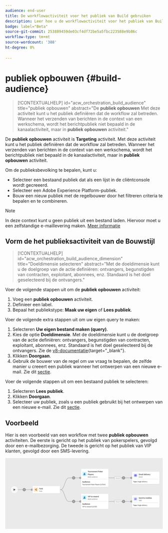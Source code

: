 ```yaml
---
audience: end-user
title: De workflowactiviteit voor het publiek van Build gebruiken
description: Leer hoe u de workflowactiviteit voor het publiek van Build gebruikt
badge: label="Beta"
source-git-commit: 253889459de03cf4df72be5a5fbc223588e9b86c
workflow-type: tm+mt
source-wordcount: '388'
ht-degree: 0%

---
```



# publiek opbouwen {#build-audience}

>[!CONTEXTUALHELP]
>id="acw_orchestration_build_audience"
>title="publiek opbouwen"
>abstract="De **publiek opbouwen** Met deze activiteit kunt u het publiek definiëren dat de workflow zal betreden. Wanneer het verzenden van berichten in de context van een werkschema, wordt het berichtpubliek niet bepaald in de kanaalactiviteit, maar in **publiek opbouwen** activiteit."


De **publiek opbouwen** activiteit is **Targeting** activiteit. Met deze activiteit kunt u het publiek definiëren dat de workflow zal betreden. Wanneer het verzenden van berichten in de context van een werkschema, wordt het berichtpubliek niet bepaald in de kanaalactiviteit, maar in **publiek opbouwen** activiteit.

Om de publieksbevolking te bepalen, kunt u:

* Selecteer een bestaand publiek dat als een lijst in de cliëntconsole wordt gecreeerd.
* Selecteer een Adobe Experience Platform-publiek.
* Bouw een nieuw publiek met de regelbouwer door het filtreren criteria te bepalen en te combineren.

>[!NOTE]
>
>In deze context kunt u geen publiek uit een bestand laden. Hiervoor moet u een zelfstandige e-maillevering maken. [Meer informatie](../../audience/about-audiences.md)

<!--
The **Build audience** activity can be placed at the beginning of the workflow or after any other activity. Any activity can be placed after the **Build audience**.
-->

## Vorm de het publieksactiviteit van de Bouwstijl

>[!CONTEXTUALHELP]
>id="acw_orchestration_build_audience_dimension"
>title="Doeldimensie selecteren"
>abstract="Met de doeldimensie kunt u de doelgroep van de actie definiëren: ontvangers, begunstigden van contracten, exploitant, abonnees, enz. Standaard is het doel geselecteerd bij de ontvangers."


Voer de volgende stappen uit om de **publiek opbouwen** activiteit:

1. Voeg een **publiek opbouwen** activiteit.
1. Definieer een label.
1. Bepaal het publiekstype: **Maak uw eigen** of **Lees publiek**.

Voer de volgende extra stappen uit om uw eigen query te maken:

1. Selecteren **Uw eigen bestand maken (query)**.
1. Kies de optie **Doeldimensie**. Met de doeldimensie kunt u de doelgroep van de actie definiëren: ontvangers, begunstigden van contracten, exploitant, abonnees, enz. Standaard is het doel geselecteerd bij de ontvangers. Zie de [v8-documentatie](https://experienceleague.adobe.com/docs/campaign/automation/workflows/introduction/wf-type/targeting-workflows.html#targeting-and-filtering-dimensions){target="_blank"}.
1. Klikken **Doorgaan**.
1. Gebruik de bouwer van de regel om uw vraag te bepalen, de zelfde manier u creeert een publiek wanneer het ontwerpen van een nieuwe e-mail. Zie dit [sectie](../../audience/segment-builder.md).

Voer de volgende stappen uit om een bestaand publiek te selecteren:

1. Selecteren **Lees publiek**.
1. Klikken **Doorgaan**.
1. Selecteer uw publiek, zoals u een publiek gebruikt bij het ontwerpen van een nieuwe e-mail. Zie dit [sectie](../../audience/add-audience.md).

## Voorbeeld

Hier is een voorbeeld van een workflow met twee **publiek opbouwen** activiteiten. De eerste is gericht op het publiek van pokerspelers, gevolgd door een e-mailbezorging. De tweede is gericht op het publiek van VIP klanten, gevolgd door een SMS-levering.

![](../assets/workflow-audience-example.png)